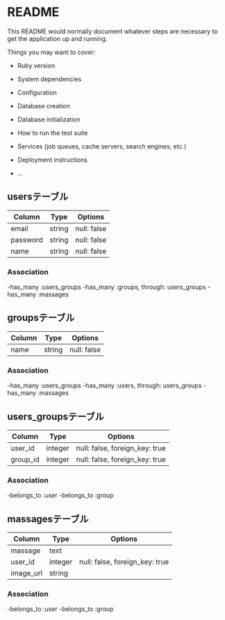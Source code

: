 # README

This README would normally document whatever steps are necessary to get the
application up and running.

Things you may want to cover:

* Ruby version

* System dependencies

* Configuration

* Database creation

* Database initialization

* How to run the test suite

* Services (job queues, cache servers, search engines, etc.)

* Deployment instructions

* ...

## usersテーブル
|Column|Type|Options|
|------|----|-------|
|email|string|null: false|
|password|string|null: false|
|name|string|null: false|
### Association
-has_many :users_groups
-has_many :groups, through: users_groups
-has_many :massages

## groupsテーブル
|Column|Type|Options|
|------|----|-------|
|name|string|null: false|

### Association
-has_many :users_groups
-has_many :users, through: users_groups
-has_many :massages

## users_groupsテーブル
|Column|Type|Options|
|------|----|-------|
|user_id|integer|null: false, foreign_key: true|
|group_id|integer|null: false, foreign_key: true|

### Association
-belongs_to :user
-belongs_to :group

## massagesテーブル
|Column|Type|Options|
|------|----|-------|
|massage|text| |
|user_id|integer|null: false, foreign_key: true|
|image_url|string| |

### Association
-belongs_to :user
-belongs_to :group